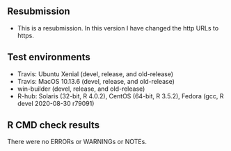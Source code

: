 ## Resubmission

* This is a resubmission. In this version I have changed the http URLs to https.

## Test environments
* Travis: Ubuntu Xenial (devel, release, and old-release)
* Travis: MacOS 10.13.6 (devel, release, and old-release)
* win-builder (devel, release, and old-release)
* R-hub: Solaris (32-bit, R 4.0.2), CentOS (64-bit, R 3.5.2), Fedora (gcc, R devel 2020-08-30 r79091)

## R CMD check results
There were no ERRORs or WARNINGs or NOTEs.
